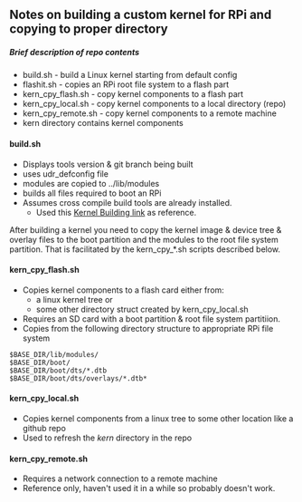 ## Notes on building a custom kernel for RPi and copying to proper directory

##### Brief description of repo contents
* build.sh - build a Linux kernel starting from default config
* flashit.sh - copies an RPi root file system to a flash part
* kern_cpy_flash.sh - copy kernel components to a flash part
* kern_cpy_local.sh - copy kernel components to a local directory (repo)
* kern_cpy_remote.sh - copy kernel components to a remote machine
* kern directory contains kernel components

#### build.sh

* Displays tools version & git branch being built
* uses udr_defconfig file
* modules are copied to ../lib/modules
* builds all files required to boot an RPi
* Assumes cross compile build tools are already installed.
  * Used this [Kernel Building link](https://www.raspberrypi.org/documentation/linux/kernel/building.md) as reference.

After building a kernel you need to copy the kernel image & device
tree & overlay files to the boot partition and the modules to the root
file system partition. That is facilitated by the kern_cpy_*.sh
scripts described below.

#### kern_cpy_flash.sh

* Copies kernel components to a flash card either from:
  * a linux kernel tree or
  * some other directory struct created by kern_cpy_local.sh
* Requires an SD card with a boot partition & root file system partitiion.
* Copies from the following directory structure to appropriate RPi file system

```
$BASE_DIR/lib/modules/
$BASE_DIR/boot/
$BASE_DIR/boot/dts/*.dtb
$BASE_DIR/boot/dts/overlays/*.dtb*
```
#### kern_cpy_local.sh

* Copies kernel components from a linux tree to some other location like a github repo
* Used to refresh the _kern_ directory in the repo

#### kern_cpy_remote.sh

* Requires a network connection to a remote machine
* Reference only, haven't used it in a while so probably doesn't work.
